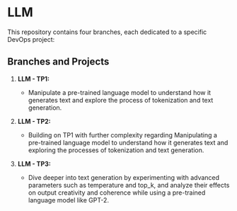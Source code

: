 # LLM

This repository contains four branches, each dedicated to a specific DevOps project:

## Branches and Projects

1. **LLM - TP1:**
    - Manipulate a pre-trained language model to understand how it generates text and explore the process of tokenization and text generation.
   
2. **LLM - TP2:**
    - Building on TP1 with further complexity regarding Manipulating a pre-trained language model to understand how it generates text and exploring the processes of tokenization and text generation.

3. **LLM - TP3:**
    - Dive deeper into text generation by experimenting with advanced parameters such as temperature and top_k, and analyze their effects on output creativity and coherence while using a pre-trained language model like GPT-2.
